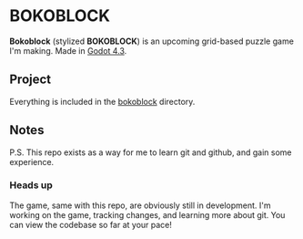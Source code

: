 # BOKOBLOCK

**Bokoblock** (stylized **BOKOBLOCK**) is an upcoming grid-based puzzle game I'm making. Made in [Godot 4.3](https://github.com/godotengine/godot/).

## Project

Everything is included in the [bokoblock](bokoblock/) directory.

## Notes

P.S. This repo exists as a way for me to learn git and github, and gain some experience.

### Heads up

The game, same with this repo, are obviously still in development. I'm working on the game, tracking changes, and learning more about git. You can view the codebase so far at your pace!